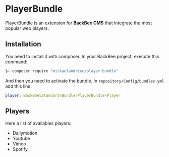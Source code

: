 # PlayerBundle

PlayerBundle is an extension for **BackBee CMS** that integrate the most popular
web players.

## Installation

You need to install it with composer. In your BackBee project, execute this command:

```bash
$~ composer require "mickaelandrieu/player-bundle"
```

And then you need to activate the bundle. In ``repository/Config/bundles.yml``
add this line:

```yaml
player: BackBee\Standard\Bundle\PlayerBundle\Player 
```

## Players

Here a list of availables players:

* Dailymotion
* Youtube
* Vimeo
* Spotify

